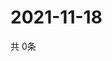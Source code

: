 # 2021-11-18
  共 0条

  <!-- BEGIN -->
  <!-- 最后更新时间Thu Nov 18 2021 22:03:15 GMT+0000 (Coordinated Universal Time) -->
  
  <!-- END -->
  
  
